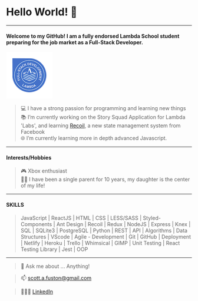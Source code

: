 # Hello World! 👋
---
  #### Welcome to my GitHub! I am a fully endorsed Lambda School student preparing for the job market as a Full-Stack Developer.
  ![alt text](https://github.com/fuston05/fuston05/blob/master/full-stack-web-development-technical-interviewing_126.png "Lambda School Endorsement Badge")
  > 💻 I have a strong passion for programming and learning new things<br>
   📚 I’m currently working on the Story Squad Application for Lambda 'Labs', and learning [Recoil](https://recoiljs.org/), a new state management system from Facebook<br>
   🌐 I’m currently learning more in depth advanced Javascript.
---
#### Interests/Hobbies
  >  🎮 Xbox enthusiast<br>
    👱‍♀️ I have been a single parent for 10 years, my daughter is the center of my life!
---
#### SKILLS
>JavaScript | ReactJS | HTML | CSS | LESS/SASS | Styled-Components | Ant Design | Recoil | Redux | NodeJS | Express | Knex | SQL | SQLite3 | PostgreSQL | Python | REST | API | Algorithms | Data Structures | VScode | Agile - Development | Git | GitHub | Deployment | Netlify | Heroku | Trello | Whimsical | GIMP | Unit Testing | React Testing Library | Jest | OOP
---
> 💬 Ask me about ... Anything!

> 📫 [scott.a.fuston@gmail.com](scott.a.fuston@gmail.com)
    
> 🙋🏽‍♂️ [LinkedIn](https://www.linkedin.com/in/scott-fuston/)

